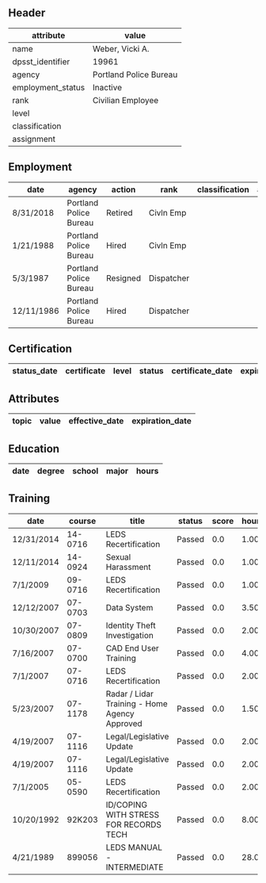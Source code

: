 ## Header
| attribute | value |
| --------- | ----- |
| name | Weber, Vicki A. |
| dpsst_identifier | 19961 |
| agency | Portland Police Bureau |
| employment_status | Inactive |
| rank | Civilian Employee |
| level |  |
| classification |  |
| assignment |  |
## Employment
| date | agency | action | rank | classification | assignment |
| ---- | ------ | ------ | ---- | -------------- | ---------- |
| 8/31/2018 | Portland Police Bureau | Retired | Civln Emp |  |  |
| 1/21/1988 | Portland Police Bureau | Hired | Civln Emp |  |  |
| 5/3/1987 | Portland Police Bureau | Resigned | Dispatcher |  |  |
| 12/11/1986 | Portland Police Bureau | Hired | Dispatcher |  |  |
## Certification
| status_date | certificate | level | status | certificate_date | expiration_date | probation_date |
| ----------- | ----------- | ----- | ------ | ---------------- | --------------- | -------------- |
## Attributes
| topic | value | effective_date | expiration_date |
| ----- | ----- | -------------- | --------------- |
## Education
| date | degree | school | major | hours |
| ---- | ------ | ------ | ----- | ----- |
## Training
| date | course | title | status | score | hours |
| ---- | ------ | ----- | ------ | ----- | ----- |
| 12/31/2014 | 14-0716 | LEDS Recertification | Passed | 0.0 | 1.00 |
| 12/11/2014 | 14-0924 | Sexual Harassment | Passed | 0.0 | 1.00 |
| 7/1/2009 | 09-0716 | LEDS Recertification | Passed | 0.0 | 1.00 |
| 12/12/2007 | 07-0703 | Data System | Passed | 0.0 | 3.50 |
| 10/30/2007 | 07-0809 | Identity Theft Investigation | Passed | 0.0 | 2.00 |
| 7/16/2007 | 07-0700 | CAD End User Training | Passed | 0.0 | 4.00 |
| 7/1/2007 | 07-0716 | LEDS Recertification | Passed | 0.0 | 2.00 |
| 5/23/2007 | 07-1178 | Radar / Lidar Training - Home Agency Approved | Passed | 0.0 | 1.50 |
| 4/19/2007 | 07-1116 | Legal/Legislative Update | Passed | 0.0 | 2.00 |
| 4/19/2007 | 07-1116 | Legal/Legislative Update | Passed | 0.0 | 2.00 |
| 7/1/2005 | 05-0590 | LEDS Recertification | Passed | 0.0 | 2.00 |
| 10/20/1992 | 92K203 | ID/COPING WITH STRESS FOR RECORDS TECH | Passed | 0.0 | 8.00 |
| 4/21/1989 | 899056 | LEDS MANUAL - INTERMEDIATE | Passed | 0.0 | 28.00 |
